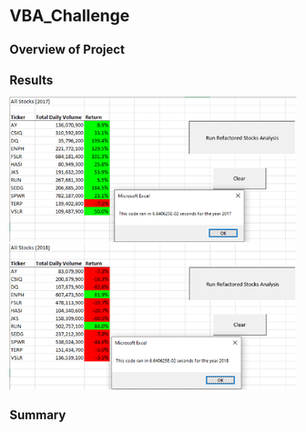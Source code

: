 # VBA_Challenge

## Overview of Project









## Results



![alt text](Resources/VBA_Challenge_2017.PNG)
![alt text](Resources/VBA_Challenge_2018.PNG)




## Summary
